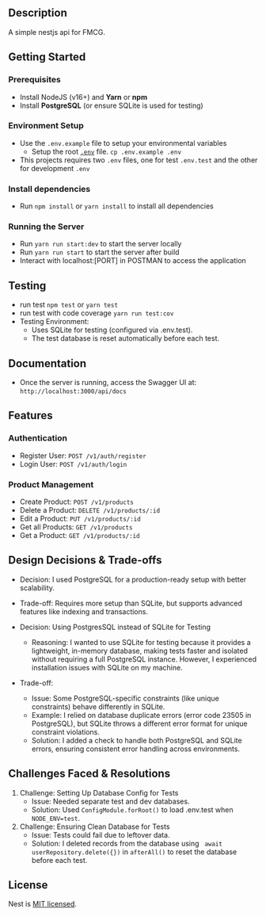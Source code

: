## Description

A simple nestjs api for FMCG.

## Getting Started

### Prerequisites

- Install NodeJS (v16+) and **Yarn** or **npm**
- Install **PostgreSQL** (or ensure SQLite is used for testing)

### Environment Setup

- Use the `.env.example` file to setup your environmental variables
  - Setup the root [`.env`](./.env) file. `cp .env.example .env`
- This projects requires two `.env` files, one for test `.env.test` and the other for development `.env`

### Install dependencies

- Run `npm install` or `yarn install` to install all dependencies

### Running the Server

- Run `yarn run start:dev` to start the server locally
- Run `yarn run start` to start the server after build
- Interact with localhost:[PORT] in POSTMAN to access the application

## Testing

- run test `npm test` or `yarn test`
- run test with code coverage `yarn run test:cov`
- Testing Environment:
  - Uses SQLite for testing (configured via .env.test).
  - The test database is reset automatically before each test.

## Documentation

- Once the server is running, access the Swagger UI at: `http://localhost:3000/api/docs`

## Features

### Authentication

- Register User: `POST /v1/auth/register`
- Login User: `POST /v1/auth/login`

### Product Management

- Create Product: `POST /v1/products`
- Delete a Product: `DELETE /v1/products/:id`
- Edit a Product: `PUT /v1/products/:id`
- Get all Products: `GET /v1/products`
- Get a Product: `GET /v1/products/:id`

## Design Decisions & Trade-offs

- Decision: I used PostgreSQL for a production-ready setup with better scalability.
- Trade-off: Requires more setup than SQLite, but supports advanced features like indexing and transactions.

- Decision: Using PostgresSQL instead of SQLite for Testing
  - Reasoning: I wanted to use SQLite for testing because it provides a lightweight, in-memory database, making tests faster and isolated without requiring a full PostgreSQL instance. However, I experienced installation issues with SQLite on my machine.
- Trade-off:
  - Issue: Some PostgreSQL-specific constraints (like unique constraints) behave differently in SQLite.
  - Example: I relied on database duplicate errors (error code 23505 in PostgreSQL), but SQLite throws a different error format for unique constraint violations.
  - Solution: I added a check to handle both PostgreSQL and SQLite errors, ensuring consistent error handling across environments.

## Challenges Faced & Resolutions

1. Challenge: Setting Up Database Config for Tests
   - Issue: Needed separate test and dev databases.
   - Solution: Used `ConfigModule.forRoot()` to load .env.test when `NODE_ENV=test`.
2. Challenge: Ensuring Clean Database for Tests
   - Issue: Tests could fail due to leftover data.
   - Solution: I deleted records from the database using ` await userRepository.delete({})` in `afterAll()` to reset the database before each test.

## License

Nest is [MIT licensed](https://github.com/nestjs/nest/blob/master/LICENSE).
